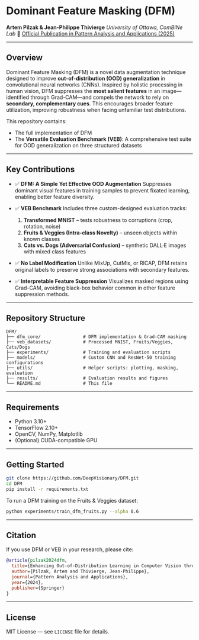 # Dominant Feature Masking (DFM)

**Artem Pilzak & Jean-Philippe Thivierge**
*University of Ottawa, ComBiNe Lab*
📄 [Official Publication in Pattern Analysis and Applications (2025)]([https://doi.org/10.1007/s10044-025-01474-1])

---

## Overview

Dominant Feature Masking (DFM) is a novel data augmentation technique designed to improve **out-of-distribution (OOD) generalization** in convolutional neural networks (CNNs). Inspired by holistic processing in human vision, DFM suppresses the **most salient features** in an image—identified through Grad-CAM—and compels the network to rely on **secondary, complementary cues**. This encourages broader feature utilization, improving robustness when facing unfamiliar test distributions.

This repository contains:

* The full implementation of DFM
* The **Versatile Evaluation Benchmark (VEB)**: A comprehensive test suite for OOD generalization on three structured datasets

---

## Key Contributions

* ✅ **DFM: A Simple Yet Effective OOD Augmentation**
  Suppresses dominant visual features in training samples to prevent fixated learning, enabling better feature diversity.

* ✅ **VEB Benchmark**
  Includes three custom-designed evaluation tracks:

  1. **Transformed MNIST** – tests robustness to corruptions (crop, rotation, noise)
  2. **Fruits & Veggies (Intra-class Novelty)** – unseen objects within known classes
  3. **Cats vs. Dogs (Adversarial Confusion)** – synthetic DALL·E images with mixed class features

* ✅ **No Label Modification**
  Unlike MixUp, CutMix, or RICAP, DFM retains original labels to preserve strong associations with secondary features.

* ✅ **Interpretable Feature Suppression**
  Visualizes masked regions using Grad-CAM, avoiding black-box behavior common in other feature suppression methods.

---

## Repository Structure

```
DFM/
├── dfm_core/                # DFM implementation & Grad-CAM masking
├── veb_datasets/            # Processed MNIST, Fruits/Veggies, Cats/Dogs
├── experiments/             # Training and evaluation scripts
├── models/                  # Custom CNN and ResNet-50 training configurations
├── utils/                   # Helper scripts: plotting, masking, evaluation
├── results/                 # Evaluation results and figures
└── README.md                # This file
```

---

## Requirements

* Python 3.10+
* TensorFlow 2.10+
* OpenCV, NumPy, Matplotlib
* (Optional) CUDA-compatible GPU

---

## Getting Started

```bash
git clone https://github.com/DeepVisionary/DFM.git
cd DFM
pip install -r requirements.txt
```

To run a DFM training on the Fruits & Veggies dataset:

```bash
python experiments/train_dfm_fruits.py --alpha 0.6
```

---

## Citation

If you use DFM or VEB in your research, please cite:

```bibtex
@article{pilzak2024dfm,
  title={Enhancing Out-of-Distribution Learning in Computer Vision through Dominant Feature Masking},
  author={Pilzak, Artem and Thivierge, Jean-Philippe},
  journal={Pattern Analysis and Applications},
  year={2024},
  publisher={Springer}
}
```

---

## License

MIT License — see `LICENSE` file for details.


